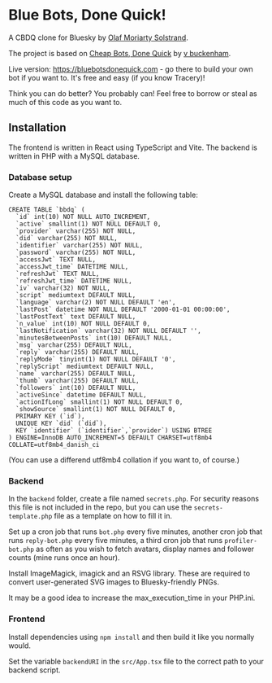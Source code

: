 # Blue Bots, Done Quick!

A CBDQ clone for Bluesky by [Olaf Moriarty Solstrand](https://olafmoriarty.com).

The project is based on [Cheap Bots, Done Quick](https://cheapbotsdonequick.com) by [v buckenham](https://v21.com).

Live version: https://bluebotsdonequick.com - go there to build your own bot if you want to. It's free and easy (if you know Tracery)!

Think you can do better? You probably can! Feel free to borrow or steal as much of this code as you want to.

## Installation
The frontend is written in React using TypeScript and Vite. The backend is written in PHP with a MySQL database.

### Database setup
Create a MySQL database and install the following table:

```
CREATE TABLE `bbdq` (
  `id` int(10) NOT NULL AUTO_INCREMENT,
  `active` smallint(1) NOT NULL DEFAULT 0,
  `provider` varchar(255) NOT NULL,
  `did` varchar(255) NOT NULL,
  `identifier` varchar(255) NOT NULL,
  `password` varchar(255) NOT NULL,
  `accessJwt` TEXT NULL,
  `accessJwt_time` DATETIME NULL,
  `refreshJwt` TEXT NULL,
  `refreshJwt_time` DATETIME NULL,
  `iv` varchar(32) NOT NULL,
  `script` mediumtext DEFAULT NULL,
  `language` varchar(2) NOT NULL DEFAULT 'en',
  `lastPost` datetime NOT NULL DEFAULT '2000-01-01 00:00:00',
  `lastPostText` text DEFAULT NULL,
  `n_value` int(10) NOT NULL DEFAULT 0,
  `lastNotification` varchar(32) NOT NULL DEFAULT '',
  `minutesBetweenPosts` int(10) DEFAULT NULL,
  `msg` varchar(255) DEFAULT NULL,
  `reply` varchar(255) DEFAULT NULL,
  `replyMode` tinyint(1) NOT NULL DEFAULT '0',
  `replyScript` mediumtext DEFAULT NULL,
  `name` varchar(255) DEFAULT NULL,
  `thumb` varchar(255) DEFAULT NULL,
  `followers` int(10) DEFAULT NULL,
  `activeSince` datetime DEFAULT NULL,
  `actionIfLong` smallint(1) NOT NULL DEFAULT 0,
  `showSource` smallint(1) NOT NULL DEFAULT 0,
  PRIMARY KEY (`id`),
  UNIQUE KEY `did` (`did`),
  KEY `identifier` (`identifier`,`provider`) USING BTREE
) ENGINE=InnoDB AUTO_INCREMENT=5 DEFAULT CHARSET=utf8mb4 COLLATE=utf8mb4_danish_ci
```

(You can use a differend utf8mb4 collation if you want to, of course.)

### Backend
In the `backend` folder, create a file named `secrets.php`. For security reasons this file is not included in the repo, but you can use the `secrets-template.php` file as a template on how to fill it in.

Set up a cron job that runs `bot.php` every five minutes, another cron job that runs `reply-bot.php` every five minutes, a third cron job that runs `profiler-bot.php` as often as you wish to fetch avatars, display names and follower counts (mine runs once an hour).

Install ImageMagick, imagick and an RSVG library. These are required to convert user-generated SVG images to Bluesky-friendly PNGs.

It may be a good idea to increase the max_execution_time in your PHP.ini.

### Frontend
Install dependencies using `npm install` and then build it like you normally would.

Set the variable `backendURI` in the `src/App.tsx` file to the correct path to your backend script.

